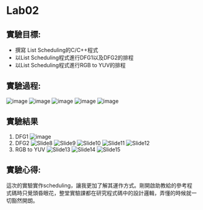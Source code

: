# Lab02

## 實驗目標:

* 撰寫 List Scheduling的C/C++程式
* 以List Scheduling程式進行DFG1以及DFG2的排程
* 以List Scheduling程式進行RGB to YUV的排程

## 實驗過程:
![image](https://github.com/user-attachments/assets/8fa79e0b-1707-4468-bb9d-79dc3bde6201)
![image](https://github.com/user-attachments/assets/2454c10b-b201-41df-acbf-143c0e743e2e)
![image](https://github.com/user-attachments/assets/a774aa87-6c99-40b3-bec7-b13357c05259)
![image](https://github.com/user-attachments/assets/1f81a593-00e7-4a63-bdc9-fcdc0f4a901e)
![image](https://github.com/user-attachments/assets/8d38f291-6b64-46b2-8fc7-e4e7c22aa7ac)

## 實驗結果
1. DFG1
![image](https://github.com/user-attachments/assets/d21e11c9-4f2f-4e51-9b23-7d52f59f7604)
2. DFG2
![Slide8](https://github.com/user-attachments/assets/3d2d06f5-d808-4679-b250-247d2ef0926e)
![Slide9](https://github.com/user-attachments/assets/dfd0da0f-b402-436f-85fe-92a252f3f059)
![Slide10](https://github.com/user-attachments/assets/62e26b3b-3e31-437b-ab73-167d366414d6)
![Slide11](https://github.com/user-attachments/assets/7f8c5a74-0f07-4466-a70e-523d3eaf1f82)
![Slide12](https://github.com/user-attachments/assets/8b5421a0-60f4-410d-bf5e-698b4b37b687)
3. RGB to YUV
![Slide13](https://github.com/user-attachments/assets/6388d2fe-73c6-4afa-a3ca-f5f4f9d1219e)
![Slide14](https://github.com/user-attachments/assets/e4e91746-749b-428d-b1bb-6f95869f1894)
![Slide15](https://github.com/user-attachments/assets/ac4c0168-bd1a-480d-9d31-af3025d81abf)

## 實驗心得:
這次的實驗實作scheduling，讓我更加了解其運作方式。剛開啟助教給的參考程式碼時只覺頭昏眼花，整堂實驗課都在研究程式碼中的設計邏輯，弄懂的時候就一切豁然開朗。
